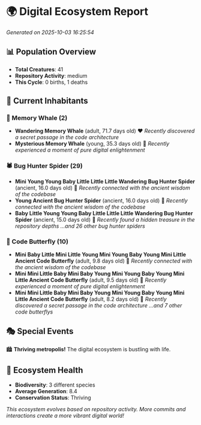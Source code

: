 # 🌍 Digital Ecosystem Report
*Generated on 2025-10-03 16:25:54*

## 📊 Population Overview
- **Total Creatures**: 41
- **Repository Activity**: medium
- **This Cycle**: 0 births, 1 deaths

## 👥 Current Inhabitants

### 🐋 Memory Whale (2)
- **Wandering Memory Whale** (adult, 71.7 days old) ❤️
  *Recently discovered a secret passage in the code architecture*
- **Mysterious Memory Whale** (young, 35.3 days old) 💛
  *Recently experienced a moment of pure digital enlightenment*

### 🕷️ Bug Hunter Spider (29)
- **Mini Young Young Baby Little Little Little Wandering Bug Hunter Spider** (ancient, 16.0 days old) 💚
  *Recently connected with the ancient wisdom of the codebase*
- **Young Ancient Bug Hunter Spider** (ancient, 16.0 days old) 💚
  *Recently connected with the ancient wisdom of the codebase*
- **Baby Little Young Young Baby Little Little Little Wandering Bug Hunter Spider** (ancient, 15.0 days old) 💛
  *Recently found a hidden treasure in the repository depths*
  *...and 26 other bug hunter spiders*

### 🦋 Code Butterfly (10)
- **Mini Baby Little Mini Little Young Mini Young Baby Young Mini Little Ancient Code Butterfly** (adult, 9.8 days old) 💛
  *Recently connected with the ancient wisdom of the codebase*
- **Mini Mini Little Baby Mini Baby Young Mini Young Baby Young Mini Little Ancient Code Butterfly** (adult, 9.5 days old) 💛
  *Recently experienced a moment of pure digital enlightenment*
- **Mini Mini Little Baby Mini Baby Young Mini Young Baby Young Mini Little Ancient Code Butterfly** (adult, 8.2 days old) 💚
  *Recently discovered a secret passage in the code architecture*
  *...and 7 other code butterflys*

## 🎭 Special Events

🏙️ **Thriving metropolis!** The digital ecosystem is bustling with life.

## 🔬 Ecosystem Health
- **Biodiversity**: 3 different species
- **Average Generation**: 8.4
- **Conservation Status**: Thriving

*This ecosystem evolves based on repository activity. More commits and interactions create a more vibrant digital world!*